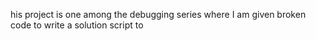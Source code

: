 his project is one among the debugging series where I am given broken code to write a solution script to

